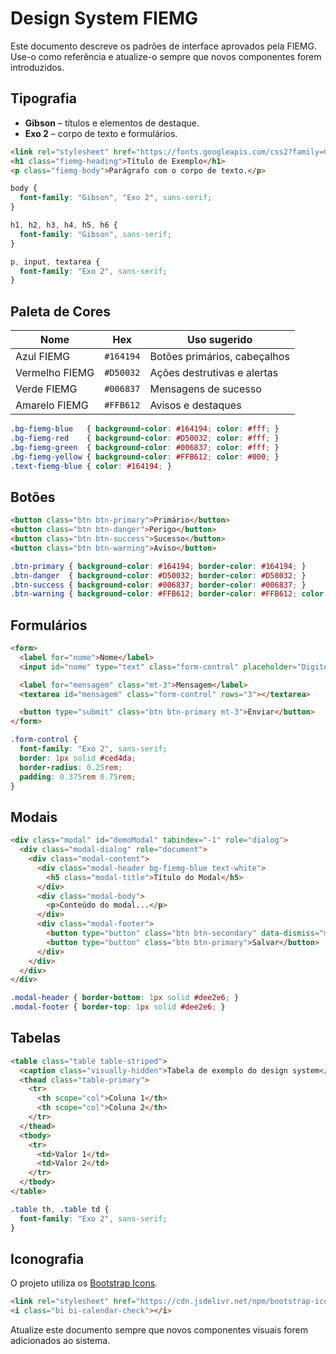 # Design System FIEMG

Este documento descreve os padrões de interface aprovados pela FIEMG.
Use-o como referência e atualize-o sempre que novos componentes forem introduzidos.

## Tipografia

- **Gibson** – títulos e elementos de destaque.
- **Exo 2** – corpo de texto e formulários.

```html
<link rel="stylesheet" href="https://fonts.googleapis.com/css2?family=Gibson&family=Exo+2:wght@400;600&display=swap">
<h1 class="fiemg-heading">Título de Exemplo</h1>
<p class="fiemg-body">Parágrafo com o corpo de texto.</p>
```

```css
body {
  font-family: "Gibson", "Exo 2", sans-serif;
}

h1, h2, h3, h4, h5, h6 {
  font-family: "Gibson", sans-serif;
}

p, input, textarea {
  font-family: "Exo 2", sans-serif;
}
```

## Paleta de Cores

| Nome            | Hex      | Uso sugerido                         |
|-----------------|----------|-------------------------------------|
| Azul FIEMG      | `#164194`| Botões primários, cabeçalhos        |
| Vermelho FIEMG  | `#D50032`| Ações destrutivas e alertas         |
| Verde FIEMG     | `#006837`| Mensagens de sucesso                |
| Amarelo FIEMG   | `#FFB612`| Avisos e destaques                 |

```css
.bg-fiemg-blue   { background-color: #164194; color: #fff; }
.bg-fiemg-red    { background-color: #D50032; color: #fff; }
.bg-fiemg-green  { background-color: #006837; color: #fff; }
.bg-fiemg-yellow { background-color: #FFB612; color: #000; }
.text-fiemg-blue { color: #164194; }
```

## Botões

```html
<button class="btn btn-primary">Primário</button>
<button class="btn btn-danger">Perigo</button>
<button class="btn btn-success">Sucesso</button>
<button class="btn btn-warning">Aviso</button>
```

```css
.btn-primary { background-color: #164194; border-color: #164194; }
.btn-danger  { background-color: #D50032; border-color: #D50032; }
.btn-success { background-color: #006837; border-color: #006837; }
.btn-warning { background-color: #FFB612; border-color: #FFB612; color: #000; }
```

## Formulários

```html
<form>
  <label for="nome">Nome</label>
  <input id="nome" type="text" class="form-control" placeholder="Digite seu nome">

  <label for="mensagem" class="mt-3">Mensagem</label>
  <textarea id="mensagem" class="form-control" rows="3"></textarea>

  <button type="submit" class="btn btn-primary mt-3">Enviar</button>
</form>
```

```css
.form-control {
  font-family: "Exo 2", sans-serif;
  border: 1px solid #ced4da;
  border-radius: 0.25rem;
  padding: 0.375rem 0.75rem;
}
```

## Modais

```html
<div class="modal" id="demoModal" tabindex="-1" role="dialog">
  <div class="modal-dialog" role="document">
    <div class="modal-content">
      <div class="modal-header bg-fiemg-blue text-white">
        <h5 class="modal-title">Título do Modal</h5>
      </div>
      <div class="modal-body">
        <p>Conteúdo do modal...</p>
      </div>
      <div class="modal-footer">
        <button type="button" class="btn btn-secondary" data-dismiss="modal">Fechar</button>
        <button type="button" class="btn btn-primary">Salvar</button>
      </div>
    </div>
  </div>
</div>
```

```css
.modal-header { border-bottom: 1px solid #dee2e6; }
.modal-footer { border-top: 1px solid #dee2e6; }
```

## Tabelas

```html
<table class="table table-striped">
  <caption class="visually-hidden">Tabela de exemplo do design system</caption>
  <thead class="table-primary">
    <tr>
      <th scope="col">Coluna 1</th>
      <th scope="col">Coluna 2</th>
    </tr>
  </thead>
  <tbody>
    <tr>
      <td>Valor 1</td>
      <td>Valor 2</td>
    </tr>
  </tbody>
</table>
```

```css
.table th, .table td {
  font-family: "Exo 2", sans-serif;
}
```

## Iconografia

O projeto utiliza os [Bootstrap Icons](https://icons.getbootstrap.com/).

```html
<link rel="stylesheet" href="https://cdn.jsdelivr.net/npm/bootstrap-icons@1.11.3/font/bootstrap-icons.min.css">
<i class="bi bi-calendar-check"></i>
```

Atualize este documento sempre que novos componentes visuais forem adicionados ao sistema.

